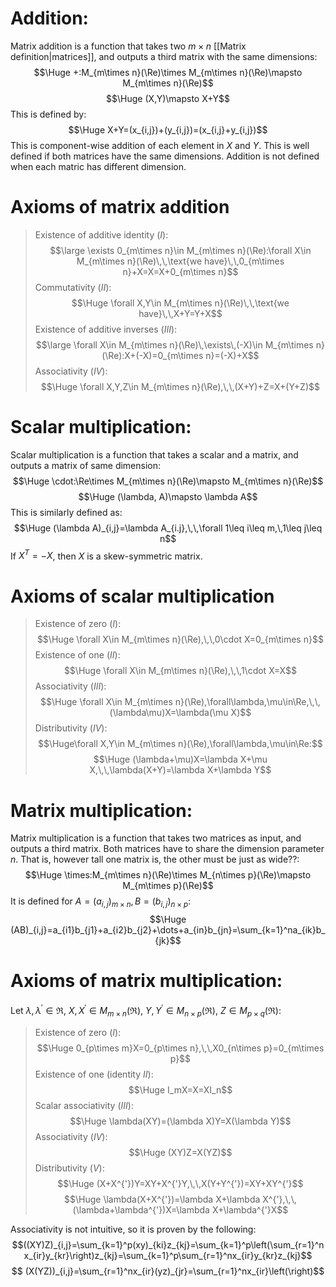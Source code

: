
# Addition:

Matrix addition is a function that takes two $m\times n$ [[Matrix definition|matrices]], and outputs a third matrix with the same dimensions:
$$\Huge +:M_{m\times n}(\Re)\times M_{m\times n}(\Re)\mapsto M_{m\times n}(\Re)$$
$$\Huge (X,Y)\mapsto X+Y$$
This is defined by:
$$\Huge X+Y=(x_{i,j})+(y_{i,j})=(x_{i,j}+y_{i,j})$$
This is component-wise addition of each element in $X$ and $Y$. This is well defined if both matrices have the same dimensions. Addition is not defined when each matric has different dimension.

# Axioms of matrix addition

> Existence of additive identity ($I$):$$\large \exists 0_{m\times n}\in M_{m\times n}(\Re):\forall X\in M_{m\times n}(\Re)\,\,\text{we have}\,\,0_{m\times n}+X=X=X+0_{m\times n}$$
> Commutativity ($II$):$$\Huge \forall X,Y\in M_{m\times n}(\Re)\,\,\text{we have}\,\,X+Y=Y+X$$
> Existence of additive inverses ($III$):$$\large \forall X\in M_{m\times  n}(\Re)\,\exists\,(-X)\in M_{m\times n}(\Re):X+(-X)=0_{m\times n}=(-X)+X$$
> 	Associativity ($IV$):$$\Huge \forall X,Y,Z\in M_{m\times n}(\Re),\,\,(X+Y)+Z=X+(Y+Z)$$


# Scalar multiplication:

Scalar multiplication is a function that takes a scalar and a matrix, and outputs a matrix of same dimension:
$$\Huge \cdot:\Re\times M_{m\times n}(\Re)\mapsto M_{m\times n}(\Re)$$
$$\Huge (\lambda, A)\mapsto \lambda A$$
This is similarly defined as:$$\Huge (\lambda A)_{i,j}=\lambda A_{i.j},\,\,\forall 1\leq i\leq m,\,1\leq j\leq n$$
If $X^T=-X$, then $X$ is a skew-symmetric matrix.

# Axioms of scalar multiplication

> Existence of zero ($I$):$$\Huge \forall X\in M_{m\times n}(\Re),\,\,0\cdot X=0_{m\times n}$$
> Existence of one ($II$):$$\Huge \forall X\in M_{m\times n}(\Re),\,\,1\cdot X=X$$
> Associativity ($III$):$$\Huge \forall X\in M_{m\times n}(\Re),\forall\lambda,\mu\in\Re,\,\,(\lambda\mu)X=\lambda(\mu X)$$
> Distributivity ($IV$):$$\Huge\forall X,Y\in M_{m\times n}(\Re),\forall\lambda,\mu\in\Re:$$$$\Huge (\lambda+\mu)X=\lambda X+\mu X,\,\,\lambda(X+Y)=\lambda X+\lambda Y$$

# Matrix multiplication:

Matrix multiplication is a function that takes two matrices as input, and outputs a third matrix. Both matrices have to share the dimension parameter $n$. That is, however tall one matrix is, the other must be just as wide??:$$\Huge \times:M_{m\times n}(\Re)\times M_{n\times p}(\Re)\mapsto M_{m\times p}(\Re)$$
It is defined for $A=(a_{i,j})_{m\times n},B=(b_{i,j})_{n\times p}$:
$$\Huge (AB)_{i,j}=a_{i1}b_{j1}+a_{i2}b_{j2}+\dots+a_{in}b_{jn}=\sum_{k=1}^na_{ik}b_{jk}$$

# Axioms of matrix multiplication:

Let $\lambda, \lambda^{'} \in\Re$, $X, X^{'}\in M_{m\times n}(\Re)$, $Y, Y^{'}\in M_{n\times p}(\Re)$, $Z\in M_{p\times q}(\Re)$:
> Existence of zero ($I$):$$\Huge 0_{p\times m}X=0_{p\times n},\,\,X0_{n\times p}=0_{m\times p}$$
> Existence of one (identity $II$):$$\Huge I_mX=X=XI_n$$
> Scalar associativity ($III$):$$\Huge \lambda(XY)=(\lambda X)Y=X(\lambda Y)$$
> Associativity ($IV$):$$\Huge (XY)Z=X(YZ)$$
> Distributivity ($V$):$$\Huge (X+X^{'})Y=XY+X^{'}Y,\,\,X(Y+Y^{'})=XY+XY^{'}$$$$\Huge \lambda(X+X^{'})=\lambda X+\lambda X^{'},\,\,(\lambda+\lambda^{'})X=\lambda X+\lambda^{'}X$$

Associativity is not intuitive, so it is proven by the following:
$$((XY)Z)_{i,j}=\sum_{k=1}^p(xy)_{ki}z_{kj}=\sum_{k=1}^p\left(\sum_{r=1}^nx_{ir}y_{kr}\right)z_{kj}=\sum_{k=1}^p\sum_{r=1}^nx_{ir}y_{kr}z_{kj}$$
$$ (X(YZ))_{i,j}=\sum_{r=1}^nx_{ir}(yz)_{jr}=\sum_{r=1}^nx_{ir}\left(\right)$$